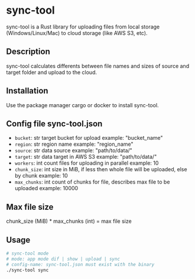 # sync-tool
sync-tool is a Rust library for uploading files from local storage (Windows/Linux/Mac) to cloud storage (like AWS S3, etc).

## Description
sync-tool calculates differents between file names and sizes of source and target folder and upload to the cloud.

## Installation
Use the package manager cargo or docker to install sync-tool.

## Config file sync-tool.json
- `bucket`: str target bucket for upload example: "bucket_name"
- `region`: str region name example: "region_name"
- `source`: str data source example: "path/to/data/"
- `target`: str data target in AWS S3 example: "path/to/data/"
- `workers`: int count files for uploading in parallel example: 10
- `chunk_size`: int size in MiB, if less then whole file will be uploaded, else by chunk example: 10
- `max_chunks`: int count of chunks for file, describes max file to be uploaded example: 10000

## Max file size
chunk_size (MiB) * max_chunks (int) = max file size

## Usage
```bash
# sync-tool mode
# mode: app mode dif | show | upload | sync
# config-name: sync-tool.json must exist with the binary
./sync-tool sync
```